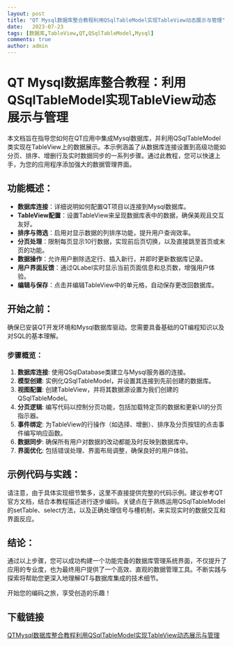 ```yaml
---
layout: post
title: "QT Mysql数据库整合教程利用QSqlTableModel实现TableView动态展示与管理"
date:   2023-07-23
tags: [数据库,TableView,QT,QSqlTableModel,Mysql]
comments: true
author: admin
---
```

# QT Mysql数据库整合教程：利用QSqlTableModel实现TableView动态展示与管理

本文档旨在指导您如何在QT应用中集成Mysql数据库，并利用QSqlTableModel类实现在TableView上的数据展示。本示例涵盖了从数据库连接设置到高级功能如分页、排序、增删行及实时数据同步的一系列步骤。通过此教程，您可以快速上手，为您的应用程序添加强大的数据管理界面。

## 功能概述：
- **数据库连接**：详细说明如何配置QT项目以连接到Mysql数据库。
- **TableView配置**：设置TableView来呈现数据库表中的数据，确保美观且交互友好。
- **排序与筛选**：启用对显示数据的列排序功能，提升用户查询效率。
- **分页处理**：限制每页显示10行数据，实现前后页切换，以及直接跳至首页或末页的功能。
- **数据操作**：允许用户删除选定行、插入新行，并即时更新数据库记录。
- **用户界面反馈**：通过QLabel实时显示当前页面信息和总页数，增强用户体验。
- **编辑与保存**：点击并编辑TableView中的单元格，自动保存更改回数据库。

## 开始之前：
确保已安装QT开发环境和Mysql数据库驱动。您需要具备基础的QT编程知识以及对SQL的基本理解。

### 步骤概览：

1. **数据库连接**: 使用QSqlDatabase类建立与Mysql服务器的连接。
2. **模型创建**: 实例化QSqlTableModel，并设置其连接到先前创建的数据库。
3. **视图配置**: 创建TableView，并将其数据源设置为我们创建的QSqlTableModel。
4. **分页逻辑**: 编写代码以控制分页功能，包括加载特定页的数据和更新UI的分页指示器。
5. **事件绑定**: 为TableView的行操作（如选择、增删）、排序及分页按钮的点击事件编写响应函数。
6. **数据同步**: 确保所有用户对数据的改动都能及时反映到数据库中。
7. **界面优化**: 包括错误处理、界面布局调整，确保良好的用户体验。

## 示例代码与实践：
请注意，由于具体实现细节繁多，这里不直接提供完整的代码示例。建议参考QT官方文档，结合本教程描述进行逐步编码。关键点在于熟练运用QSqlTableModel的setTable、select方法，以及正确处理信号与槽机制，来实现实时的数据交互和界面反应。

## 结论：
通过以上步骤，您可以成功构建一个功能完备的数据库管理系统界面，不仅提升了应用的专业度，也为最终用户提供了一个高效、直观的数据管理工具。不断实践与探索将帮助您更深入地理解QT与数据库集成的技术细节。

开始您的编码之旅，享受创造的乐趣！

## 下载链接

[QTMysql数据库整合教程利用QSqlTableModel实现TableView动态展示与管理](https://pan.quark.cn/s/25c6b96df7f2)